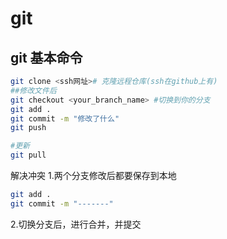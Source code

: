 # git

## git 基本命令
```bash
git clone <ssh网址># 克隆远程仓库(ssh在github上有)
##修改文件后
git checkout <your_branch_name> #切换到你的分支
git add .
git commit -m "修改了什么"
git push 
```


```bash
#更新
git pull
```

解决冲突
1.两个分支修改后都要保存到本地
```bash
git add .
git commit -m "-------"
```
2.切换分支后，进行合并，并提交

